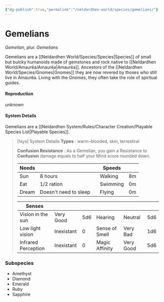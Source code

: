 ```yaml
---
{"dg-publish":true,"permalink":"/neldardhen-world/species/gemelians/"}
---
```


# Gemelians
*Gemelian, plur. Gemelians*

Gemelians are a [[Neldardhen World/Species/Species\|Species]] of small but bulcky humanoids made of gemstones and rock native to [[Neldardhen World/Amaurëa/Amaurëa\|Amaurëa]]. Ancestors of the [[Neldardhen World/Species/Gnomes\|Gnomes]] they are now revered by thoses who still live in Amaurëa.  Living with the Gnomes, they often take the role of spiritual guides.

#### Reproduction
*unknown*

#### System Details
Gemelians are a [[Neldardhen System/Rules/Character Creation/Playable Species List\|Playable Species]].

 > [!sys] System Details
 > **Types** : warm-blooded,  skin, terrestiral
 > 
> **Confusion Resistance** : As a Gemelian, you gain a Resistance to **Confusion** damage equals to half your Mind score rounded down.
> 
> | **Needs** |                       |     | **Speeds** |     |
> | --------- | --------------------- | --- | ---------- | --- |
> | Sun       | 8 hours               |     | Walking    | 8m  |
> | Eat       | 1/2 ration            |     | Swimming   | 0m  |
> | Dream     | Doesn't need to sleep |     | Flying     | 0m  |
> 
> | **Senses**          |            |     |                |           |     |
> | ------------------- | ---------- | --- | -------------- | --------- | --- |
> | Vision in the sun   | Very Good  | 5d6 | Hearing        | Neutral   | 5d6 |
> | Low light vision    | Inexistant | 0   | Sense of Smell | Very Bad  | 1d6 |
> | Infrared Perception | Inexistant | 0   | Magic Affinity | Very Good | 5d6 |
### Subspecies
- Amethyst
- Diamond
- Emerald
- Ruby
- Sapphire
